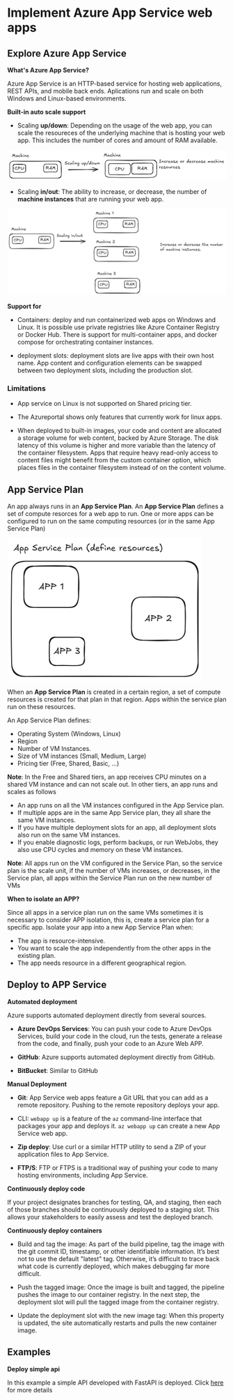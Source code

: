 # Implement Azure App Service web apps

## Explore Azure App Service

**What's Azure App Service?**

Azure App Service is an HTTP-based service for hosting web applications, REST APIs, and mobile back ends. Aplications run and scale on both Windows and Linux-based environments.

**Built-in auto scale support**

* Scaling **up/down**: Depending on the usage of the web app, you can scale the resoureces of the underlying machine that is hosting your web app. This includes the number of cores and amount of RAM available.

![alt text](image-1.png)

* Scaling **in/out**: The ability to increase, or decrease, the number of **machine instances** that are running your web app.

![alt text](image-2.png)

**Support for**

* Containers: deploy and run containerized web apps on Windows and Linux. It is possible use private registries like Azure Container Registry or Docker Hub. There is support for multi-container apps, and docker compose for orchestrating container instances.

* deployment slots: deployment slots are live apps with their own host name. App content and configuration elements can be swapped between two deployment slots, including the production slot.

### Limitations

* App service on Linux is not supported on Shared pricing tier.

* The Azureportal shows only features that currently work for linux apps.

* When deployed to built-in images, your code and content are allocated a storage volume for web content, backed by Azure Storage. The disk latency of this volume is higher and more variable than the latency of the container filesystem. Apps that require heavy read-only access to content files might benefit from the custom container option, which places files in the container filesystem instead of on the content volume.

## App Service Plan

An app always runs in an **App Service Plan**. An **App Service Plan** defines a set of compute resorces for a web app to run. One or more apps can be configured to run on the same computing resources (or in the same App Service Plan)

![alt text](image-3.png)

When an **App Service Plan** is created in a certain region, a set of compute resources is created for that plan in that region. Apps within the service plan run on these resources. 

An App Service Plan defines:

* Operating System (Windows, Linux)
* Region
* Number of VM Instances.
* Size of VM instances (Small, Medium, Large)
* Pricing tier (Free, Shared, Basic, ...)

**Note**: In the Free and Shared tiers, an app receives CPU minutes on a shared VM instance and can not scale out. In other tiers, an app runs and scales as follows

* An app runs on all the VM instances configured in the App Service plan.
* If multiple apps are in the same App Service plan, they all share the same VM instances.
* If you have multiple deployment slots for an app, all deployment slots also run on the same VM instances.
* If you enable diagnostic logs, perform backups, or run WebJobs, they also use CPU cycles and memory on these VM instances.

**Note**: All apps run on the VM configured in the Service Plan, so the service plan is the scale unit, if the number of VMs increases, or decreases, in the Service plan, all apps within the Service Plan run on the new number of VMs

**When to isolate an APP?**

Since all apps in a service plan run on the same VMs sometimes it is necessary to consider APP isolation, this is, create a service plan for a specific app. Isolate your app into a new App Service Plan when:

* The app is resource-intensive.
* You want to scale the app independently from the other apps in the existing plan.
* The app needs resource in a different geographical region.

## Deploy to APP Service 

**Automated deployment**

Azure supports automated deployment directly from several sources. 

* **Azure DevOps Services**: You can push your code to Azure DevOps Services, build your code in the cloud, run the tests, generate a release from the code, and finally, push your code to an Azure Web APP.

* **GitHub**: Azure supports automated deployment directly from GitHub. 
* **BitBucket**: Similar to GitHub

**Manual Deployment**

* **Git**:  App Service web apps feature a Git URL that you can add as a remote repository. Pushing to the remote repository deploys your app.

* CLI: `webapp up` is a feature of the `az` command-line interface that packages your app and deploys it. `az webapp up` can create a new App Service web app.

* **Zip deploy**: Use curl or a similar HTTP utility to send a ZIP of your application files to App Service.
* **FTP/S**: FTP or FTPS is a traditional way of pushing your code to many hosting environments, including App Service.

**Continuously deploy code**

If your project designates branches for testing, QA, and staging, then each of those branches should be continuously deployed to a staging slot. This allows your stakeholders to easily assess and test the deployed branch.

**Continuously deploy containers**

* Build and tag the image: As part of the build pipeline, tag the image with the git commit ID, timestamp, or other identifiable information. It’s best not to use the default "latest" tag. Otherwise, it’s difficult to trace back what code is currently deployed, which makes debugging far more difficult.

* Push the tagged image: Once the image is built and tagged, the pipeline pushes the image to our container registry. In the next step, the deployment slot will pull the tagged image from the container registry.

* Update the deployment slot with the new image tag: When this property is updated, the site automatically restarts and pulls the new container image.

## Examples

**Deploy simple api**

In this example a simple API developed with FastAPI is deployed. Click [here](/examples/deploy_simple_api/) for more details

